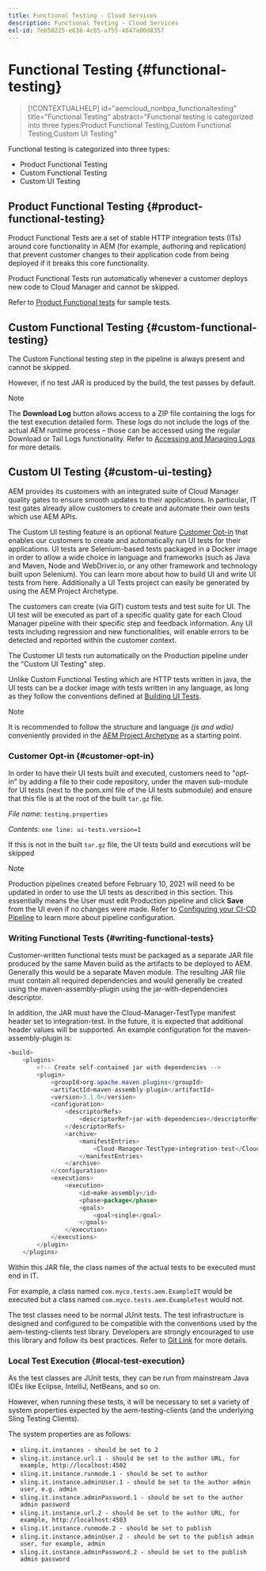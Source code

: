 ```yaml
---
title: Functional Testing - Cloud Services
description: Functional Testing - Cloud Services
exl-id: 7eb50225-e638-4c05-a755-4647a00d8357
---
```

# Functional Testing {#functional-testing}


>[!CONTEXTUALHELP]
>id="aemcloud_nonbpa_functionaltesting"
>title="Functional Testing"
>abstract="Functional testing is categorized into three types:Product Functional Testing,Custom Functional Testing,Custom UI Testing"

Functional testing is categorized into three types:


* Product Functional Testing
* Custom Functional Testing
* Custom UI Testing

## Product Functional Testing {#product-functional-testing}

Product Functional Tests are a set of stable HTTP integration tests (ITs) around core functionality in AEM (for example, authoring and replication) that prevent customer changes to their application code from being deployed if it breaks this core functionality.

Product Functional Tests run automatically whenever a customer deploys new code to Cloud Manager and cannot be skipped.

Refer to [Product Functional tests](https://github.com/adobe/aem-test-samples/tree/aem-cloud/smoke) for sample tests.

## Custom Functional Testing {#custom-functional-testing}

The Custom Functional testing step in the pipeline is always present and cannot be skipped. 

However, if no test JAR is produced by the build, the test passes by default. 

>[!NOTE]
>The **Download Log** button allows access to a ZIP file containing the logs for the test execution detailed form. These logs do not include the logs of the actual AEM runtime process – those can be accessed using the regular Download or Tail Logs functionality. Refer to [Accessing and Managing Logs](/help/implementing/cloud-manager/manage-logs.md) for more details.

## Custom UI Testing {#custom-ui-testing}

AEM provides its customers with an integrated suite of Cloud Manager quality gates to ensure smooth updates to their applications. In particular, IT test gates already allow customers to create and automate their own tests which use AEM APIs.

The Custom UI testing feature is an optional feature [Customer Opt-in](#customer-opt-in) that enables our customers to create and automatically run UI tests for their applications. UI tests are Selenium-based tests packaged in a Docker image in order to allow a wide choice in language and frameworks (such as Java and Maven, Node and WebDriver.io, or any other framework and technology built upon Selenium). You can learn more about how to build UI and write UI tests from here. Additionally a  UI Tests project can easily be generated by using the AEM Project Archetype.

The customers can create (via GIT) custom tests and test suite for UI. The UI test will be executed as part of a specific quality gate for each Cloud Manager pipeline with their specific step and feedback information. Any UI tests including regression and new functionalities, will enable errors to be detected and reported within the customer context.

The Customer UI tests run automatically on the Production pipeline under the "Custom UI Testing" step.

Unlike Custom Functional Testing which are HTTP tests written in java, the UI tests can be a docker image with tests written in any language, as long as they follow the conventions defined at [Building UI Tests](https://experienceleague.adobe.com/docs/experience-manager-cloud-service/implementing/using-cloud-manager/test-results/ui-testing.html?lang=en#building-ui-tests).

>[!NOTE]
>It is recommended to follow the structure and language *(js and wdio)* conveniently provided in the [AEM Project Archetype](https://github.com/adobe/aem-project-archetype/tree/master/src/main/archetype/ui.tests) as a starting point. 

### Customer Opt-in {#customer-opt-in}

In order to have their UI tests built and executed, customers need to "opt-in" by adding a file to their code repository, under the maven sub-module for UI tests (next to the pom.xml file of the UI tests submodule) and ensure that this file is at the root of the built `tar.gz` file.

*File name*: `testing.properties` 

*Contents*: `one line: ui-tests.version=1` 

If this is not in the built `tar.gz` file, the UI tests build and executions will be skipped

>[!NOTE]
>Production pipelines created before February 10, 2021 will need to be updated in order to use the UI tests as described in this section. This essentially means the User must edit Production pipeline and click **Save** from the UI even if no changes were made. 
>Refer to [Configuring your CI-CD Pipeline](https://experienceleague.adobe.com/docs/experience-manager-cloud-service/implementing/using-cloud-manager/configure-pipeline.html?lang=en#using-cloud-manager) to learn more about pipeline configuration. 

### Writing Functional Tests {#writing-functional-tests}

Customer-written functional tests must be packaged as a separate JAR file produced by the same Maven build as the artifacts to be deployed to AEM. Generally this would be a separate Maven module. The resulting JAR file must contain all required dependencies and would generally be created using the maven-assembly-plugin using the jar-with-dependencies descriptor. 

In addition, the JAR must have the Cloud-Manager-TestType manifest header set to integration-test. In the future, it is expected that additional header values will be supported. An example configuration for the maven-assembly-plugin is:

```java
<build>
    <plugins>
        <!-- Create self-contained jar with dependencies -->
        <plugin>
            <groupId>org.apache.maven.plugins</groupId>
            <artifactId>maven-assembly-plugin</artifactId>
            <version>3.1.0</version>
            <configuration>
                <descriptorRefs>
                    <descriptorRef>jar-with-dependencies</descriptorRef>
                </descriptorRefs>
                <archive>
                    <manifestEntries>
                        <Cloud-Manager-TestType>integration-test</Cloud-Manager-TestType>
                    </manifestEntries>
                </archive>
            </configuration>
            <executions>
                <execution>
                    <id>make-assembly</id>
                    <phase>package</phase>
                    <goals>
                        <goal>single</goal>
                    </goals>
                </execution>
            </executions>
        </plugin>
    </plugins>
```

Within this JAR file, the class names of the actual tests to be executed must end in IT. 
 
For example, a class named `com.myco.tests.aem.ExampleIT` would be executed but a class named `com.myco.tests.aem.ExampleTest` would not. 
 
The test classes need to be normal JUnit tests. The test infrastructure is designed and configured to be compatible with the conventions used by the aem-testing-clients test library. Developers are strongly encouraged to use this library and follow its best practices. Refer to [Git Link](https://github.com/adobe/aem-testing-clients) for more details.

### Local Test Execution {#local-test-execution}

As the test classes are JUnit tests, they can be run from mainstream Java IDEs like Eclipse, IntelliJ, NetBeans, and so on. 

However, when running these tests, it will be necessary to set a variety of system properties expected by the aem-testing-clients (and the underlying Sling Testing Clients). 

The system properties are as follows:

* `sling.it.instances - should be set to 2`
* `sling.it.instance.url.1 - should be set to the author URL, for example, http://localhost:4502`
* `sling.it.instance.runmode.1 - should be set to author`
* `sling.it.instance.adminUser.1 - should be set to the author admin user, e.g. admin`
* `sling.it.instance.adminPassword.1 - should be set to the author admin password`
* `sling.it.instance.url.2 - should be set to the author URL, for example, http://localhost:4503`
* `sling.it.instance.runmode.2 - should be set to publish`
* `sling.it.instance.adminUser.2 - should be set to the publish admin user, for example, admin`
* `sling.it.instance.adminPassword.2 - should be set to the publish admin password`
